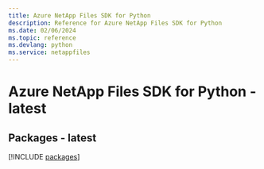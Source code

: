 ```yaml
---
title: Azure NetApp Files SDK for Python
description: Reference for Azure NetApp Files SDK for Python
ms.date: 02/06/2024
ms.topic: reference
ms.devlang: python
ms.service: netappfiles
---
```

# Azure NetApp Files SDK for Python - latest
## Packages - latest
[!INCLUDE [packages](netapp-files-index.md)]